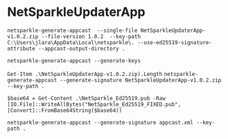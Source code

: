 # NetSparkleUpdaterApp


`netsparkle-generate-appcast  --single-file NetSparkleUpdaterApp-v1.0.2.zip --file-version 1.0.2  --key-path C:\Users\jlara\AppData\Local\netsparkle\. --use-ed25519-signature-attribute --appcast-output-directory .`

`netsparkle-generate-appcast --generate-keys`

`Get-Item .\NetSparkleUpdaterApp-v1.0.2.zip).Length`
`netsparkle-generate-appcast --generate-signature NetSparkleUpdaterApp-v1.0.2.zip --key-path .`

`$base64 = Get-Content .\NetSparkle_Ed25519.pub -Raw`
`[IO.File]::WriteAllBytes("NetSparkle_Ed25519_FIXED.pub", [Convert]::FromBase64String($base64))`


`netsparkle-generate-appcast --generate-signature appcast.xml --key-path .`
